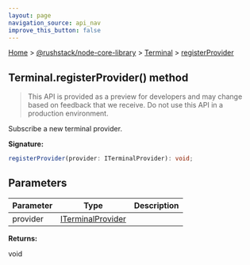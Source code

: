 ```yaml
---
layout: page
navigation_source: api_nav
improve_this_button: false
---
```



[Home](./index.md) &gt; [@rushstack/node-core-library](./node-core-library.md) &gt; [Terminal](./node-core-library.terminal.md) &gt; [registerProvider](./node-core-library.terminal.registerprovider.md)

## Terminal.registerProvider() method

> This API is provided as a preview for developers and may change based on feedback that we receive. Do not use this API in a production environment.
>

Subscribe a new terminal provider.

<b>Signature:</b>

```typescript
registerProvider(provider: ITerminalProvider): void;
```

## Parameters

|  Parameter | Type | Description |
|  --- | --- | --- |
|  provider | [ITerminalProvider](./node-core-library.iterminalprovider.md) |  |

<b>Returns:</b>

void
